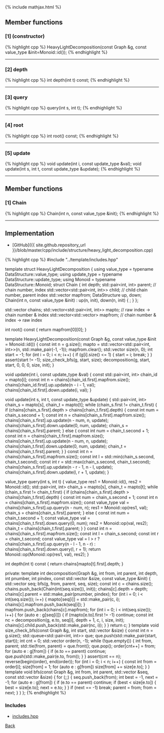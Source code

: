 {% include mathjax.html %}

## Member functions

### [1] (constructor)
{% highlight cpp %}
HeavyLightDecomposition(const Graph &g, const value_type &init=Monoid::id());
{% endhighlight %}


---------------------------------------

### [2] depth
{% highlight cpp %}
int depth(int t) const;
{% endhighlight %}


---------------------------------------

### [3] query
{% highlight cpp %}
query(int s, int t);
{% endhighlight %}


---------------------------------------

### [4] root
{% highlight cpp %}
int root() const;
{% endhighlight %}


---------------------------------------

### [5] update
{% highlight cpp %}
void update(int i, const update_type &val);
void update(int s, int t, const update_type &update);
{% endhighlight %}


---------------------------------------

## Member functions

### [1] Chain
{% highlight cpp %}
Chain(int n, const value_type &init);
{% endhighlight %}


---------------------------------------

## Implementation

- [GitHub]({{ site.github.repository_url }}/blob/master/cpp/include/structure/heavy_light_decomposition.cpp)

{% highlight cpp %}
#include "../template/includes.hpp"

template <typename DataStructure> struct HeavyLightDecomposition {
  using value_type = typename DataStructure::value_type;
  using update_type = typename DataStructure::update_type;
  using Monoid = typename DataStructure::Monoid;
  struct Chain {
    int depth;
    std::pair<int, int> parent;              // chain number, index
    std::vector<std::pair<int, int>> child;  // child chain number, parent index
    std::vector<int> mapfrom;
    DataStructure up, down;
    Chain(int n, const value_type &init) : up(n, init), down(n, init) { ; }
  };

  std::vector<Chain> chains;
  std::vector<std::pair<int, int>> mapto;  // raw index -> chain number & index
  std::vector<std::vector<int>> mapfrom;   // chain number & index -> raw index

  int root() const { return mapfrom[0][0]; }

  template <typename Graph>
  HeavyLightDecomposition(const Graph &g,
                          const value_type &init = Monoid::id()) {
    const int n = g.size();
    mapto = std::vector<std::pair<int, int>>(n, std::make_pair(-1, -1));
    mapfrom.clear();
    std::vector<int> size(n, 0);
    int start = -1;
    for (int i = 0; i < n; i++) {
      if (g[i].size() <= 1) {
        start = i;
        break;
      }
    }
    assert(start != -1);
    size_check_bfs(g, start, size);
    decomposition(g, start, start, 0, 0, 0, size, init);
  }

  void update(int i, const update_type &val) {
    const std::pair<int, int> chain_id = mapto[i];
    const int n = chains[chain_id.first].mapfrom.size();
    chains[chain_id.first].up.update(n - i - 1, val);
    chains[chain_id.first].down.update(i, val);
  }

  void update(int s, int t, const update_type &update) {
    std::pair<int, int> chain_s = mapto[s], chain_t = mapto[t];
    while (chain_s.first != chain_t.first) {
      if (chains[chain_s.first].depth > chains[chain_t.first].depth) {
        const int num = chain_s.second + 1;
        const int n = chains[chain_s.first].mapfrom.size();
        chains[chain_s.first].up.update(n - num, n, update);
        chains[chain_s.first].down.update(0, num, update);
        chain_s = chains[chain_s.first].parent;
      }
      else {
        const int num = chain_t.second + 1;
        const int n = chains[chain_t.first].mapfrom.size();
        chains[chain_t.first].up.update(n - num, n, update);
        chains[chain_t.first].down.update(0, num, update);
        chain_t = chains[chain_t.first].parent;
      }
    }
    const int n = chains[chain_s.first].mapfrom.size();
    const int l = std::min(chain_s.second, chain_t.second);
    const int r = std::max(chain_s.second, chain_t.second);
    chains[chain_s.first].up.update(n - r - 1, n - l, update);
    chains[chain_s.first].down.update(l, r + 1, update);
  }

  value_type query(int s, int t) {
    value_type res1 = Monoid::id(), res2 = Monoid::id();
    std::pair<int, int> chain_s = mapto[s], chain_t = mapto[t];
    while (chain_s.first != chain_t.first) {
      if (chains[chain_s.first].depth > chains[chain_t.first].depth) {
        const int num = chain_s.second + 1;
        const int n = chains[chain_s.first].mapfrom.size();
        const value_type val = chains[chain_s.first].up.query(n - num, n);
        res1 = Monoid::op(res1, val);
        chain_s = chains[chain_s.first].parent;
      }
      else {
        const int num = chain_t.second + 1;
        const value_type val = chains[chain_t.first].down.query(0, num);
        res2 = Monoid::op(val, res2);
        chain_t = chains[chain_t.first].parent;
      }
    }
    const int n = chains[chain_s.first].mapfrom.size();
    const int l = chain_s.second;
    const int r = chain_t.second;
    const value_type val = l > r
                             ? chains[chain_s.first].up.query(n - l - 1, n - r)
                             : chains[chain_s.first].down.query(l, r + 1);
    return Monoid::op(Monoid::op(res1, val), res2);
  }

  int depth(int t) const { return chains[mapto[t].first].depth; }

private:
  template <typename Graph>
  int decomposition(Graph &g, int from, int parent, int depth, int pnumber,
                    int pindex, const std::vector<int> &size,
                    const value_type &init) {
    std::vector<int> seq;
    bfs(g, from, parent, seq, size);
    const int c = chains.size();
    chains.push_back(Chain(int(seq.size()), init));
    chains[c].depth = depth;
    chains[c].parent = std::make_pair(pnumber, pindex);
    for (int i = 0; i < int(seq.size()); i++) {
      mapto[seq[i]] = std::make_pair(c, i);
      chains[c].mapfrom.push_back(seq[i]);
    }
    mapfrom.push_back(chains[c].mapfrom);
    for (int i = 0; i < int(seq.size()); i++) {
      for (auto e : g[seq[i]]) {
        if (mapto[e.to].first != -1) continue;
        const int nc =
          decomposition(g, e.to, seq[i], depth + 1, c, i, size, init);
        chains[c].child.push_back(std::make_pair(nc, i));
      }
    }
    return c;
  }
  template <typename Graph>
  void size_check_bfs(const Graph &g, int start, std::vector<int> &size) {
    const int n = g.size();
    std::queue<std::pair<int, int>> que;
    que.push(std::make_pair(start, start));
    int cnt = 0;
    std::vector<int> order(n, -1);
    while (!que.empty()) {
      int from, parent;
      std::tie(from, parent) = que.front();
      que.pop();
      order[cnt++] = from;
      for (auto e : g[from]) {
        if (e.to == parent) continue;
        que.push(std::make_pair(e.to, from));
      }
    }
    assert(cnt == n);
    reverse(begin(order), end(order));
    for (int i = 0; i < n; i++) {
      const int from = order[i];
      size[from] = 1;
      for (auto e : g[from]) size[from] += size[e.to];
    }
  }
  template <typename Graph>
  void bfs(const Graph &g, int from, int parent, std::vector<int> &seq,
           const std::vector<int> &size) {
    for (;;) {
      seq.push_back(from);
      int best = -1, next = -1;
      for (auto e : g[from]) {
        if (e.to == parent) continue;
        if (best < size[e.to]) {
          best = size[e.to];
          next = e.to;
        }
      }
      if (next == -1) break;
      parent = from;
      from = next;
    }
  }
};
{% endhighlight %}

### Includes

- [includes.hpp](../template/includes)

[Back](../..)
